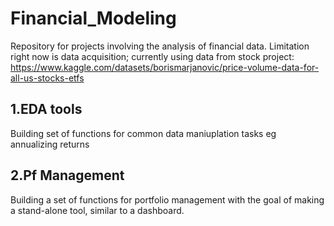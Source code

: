 # Financial_Modeling
Repository for projects involving the analysis of financial data. Limitation right now is data acquisition; currently using data from stock project:
https://www.kaggle.com/datasets/borismarjanovic/price-volume-data-for-all-us-stocks-etfs

## 1.EDA tools
  Building set of functions for common data maniuplation tasks eg annualizing returns

## 2.Pf Management
  Building a set of functions for portfolio management with the goal of making a stand-alone tool, similar to a dashboard.
